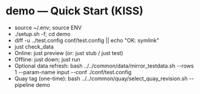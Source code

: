 # demo — Quick Start (KISS)

- source ~/.env; source ENV
- ./setup.sh -f; cd demo
- diff -u ../test.config conf/test.config || echo "OK: symlink"
- just check_data
- Online: just preview  (or: just stub / just test)
- Offline: just down; just run
- Optional data refresh: bash ../../common/data/mirror_testdata.sh --rows 1 --param-name input --conf ./conf/test.config
- Quay tag (one-time): bash ../../common/quay/select_quay_revision.sh --pipeline demo

